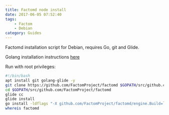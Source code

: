 ```yaml
---
title: Factomd node install
date: 2017-06-05 07:52:40
tags: 
    - Factom
    - Debian
category: Guides
---
```


Factomd installation script for Debian, requires Go, git and Glide.

<!--more-->

Golang installation instructions [here](golang-debian-ubuntu-installation\index.html)

Run with root privileges:

```bash
#!/bin/bash
apt install git golang-glide -y
git clone https://github.com/FactomProject/factomd $GOPATH/src/github.com/FactomProject/factomd
cd $GOPATH/src/github.com/FactomProject/factomd
glide cc
glide install
go install -ldflags "-X github.com/FactomProject/factomd/engine.Build=`git rev-parse HEAD` -X github.com/FactomProject/factomd/engine.FactomdVersion=`cat VERSION`" -v
whereis factomd
```